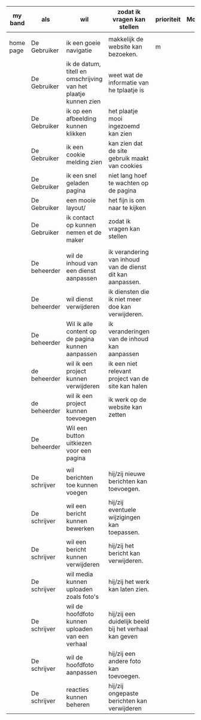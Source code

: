 | my band   | als          | wil                                                              | zodat ik vragen kan stellen                                | prioriteit | MoSCoW | tijd | done   |
|-----------|--------------|------------------------------------------------------------------|------------------------------------------------------------|------------|--------|------|--------|
|           |              |                                                                  |                                                            |            |        |      |        |
| home page | De Gebruiker |  ik een goeie navigatie                                          | makkelijk de website kan bezoeken.                         | m          |        | 5    |        |
|           | De Gebruiker |  ik de datum, titell en omschrijving van het plaatje kunnen zien | weet wat de informatie van he tplaatje is                  |            |        | 3    |        |
|           | De Gebruiker |  ik op een afbeelding kunnen klikken                             | het plaatje mooi ingezoemd kan zien                        |            |        | 2    |        |
|           | De Gebruiker |  ik een cookie melding zien                                      | kan zien dat de site gebruik maakt van cookies             |            |        | 3    |        |
|           | De Gebruiker | ik een snel geladen pagina                                       | niet lang hoef te wachten op de pagina                     |            |        |      |        |
|           | De Gebruiker | een mooie  layout/                                               | het fijn is om naar te kijken                              |            |        |      |        |
|           | De Gebruiker | ik contact op kunnen nemen et de maker                           | zodat ik vragen kan stellen                                |            |        |      |        |
|           |              |                                                                  |                                                            |            |        |      |        |
|           | De beheerder | wil de inhoud van een dienst aanpassen                           | ik verandering van inhoud van de dienst dit kan aanpassen. |            |        | 0    |        |
|           | De beheerder | wil dienst verwijderen                                           | ik diensten die ik niet meer doe kan verwijderen.          |            |        | 0    |        |
|           | De beheerder | Wil ik alle content op de pagina kunnen aanpassen                | ik veranderingen van de inhoud kan aanpassen               |            |        | 20   |        |
|           | de beheerder | wil ik een project kunnen verwijderen                            | ik een niet relevant project van de site kan halen         |            |        | 0    |        |
|           | de beheerder | wil ik een project kunnen toevoegen                              | ik werk op de website kan zetten                           |            |        | ?    |        |
|           | De beheerder | Wil een button uitkiezen voor een pagina                         |                                                            |            |        |      |        |
|           |              |                                                                  |                                                            |            |        |      |        |
|           | De schrijver | wil berichten toe kunnen voegen                                  | hij/zij nieuwe berichten kan toevoegen.                    |            |        | 0    |        |
|           | De schrijver | wil een bericht kunnen bewerken                                  | hij/zij eventuele wijzigingen kan toepassen.               |            |        | 0    |        |
|           | De schrijver | wil een bericht kunnen verwijderen                               | hij/zij het bericht kan verwijderen.                       |            |        | 0    |        |
|           | De schrijver | wil media kunnen uploaden zoals foto's                           | hij/zij het werk kan laten zien.                           |            |        | 3    |        |
|           | De schrijver | wil de hoofdfoto kunnen uploaden van een verhaal                 | hij/zij een duidelijk beeld bij het verhaal kan geven      |            |        | 0,5  |        |
|           | De schrijver | wil de hoofdfoto aanpassen                                       | hij/zij een andere foto kan toevoegen.                     |            |        | 0,5  |        |
|           | De schrijver | reacties kunnen beheren                                          | hij/zij ongepaste berichten kan verwijderen                |            |        | 0    | N.V.T. |
